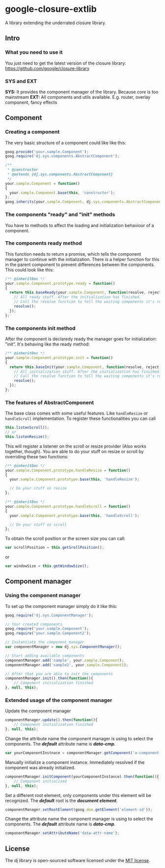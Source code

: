 # google-closure-extlib
A library extending the underrated closure library.

## Intro

### What you need to use it
You just need to get the latest version of the closure library: https://github.com/google/closure-library


### SYS and EXT
**SYS:** It provides the component manager of the library. Because *core* is too mainstream
**EXT:** All components and utils available. E.g. router, overlay component, fancy effects

## Component

### Creating a component

The very basic structure of a component could like like this:
```javascript
goog.provide('your.sample.Component');
goog.require('dj.sys.components.AbstractComponent');

/**
 * @constructor
 * @extends {dj.sys.components.AbstractComponent}
 */
your.sample.Component = function()
{
  your.sample.Component.base(this, 'constructor');
};
goog.inherits(your.sample.Component, dj.sys.components.AbstractComponent);
```

### The components "ready" and "init" methods

You have to methods to affect the loading and initialization behaviour of a component.

### The components ready method

This function needs to return a promise, which tells the component manager to continue with the initialization. There is a helper function for this in the parent component to prevent differences between the components. This could look like this:

```javascript
/** @inheritDoc */
your.sample.Component.prototype.ready = function()
{
  return this.baseReady(your.sample.Component, function(resolve, reject){
    // All ready stuff. After the initialization has finished.
    // Call the resolve function to tell the waiting components it's ready.
    resolve();
  });
};
```

### The components init method

After the component is declaredy ready the manager goes for initialization: "init". It's behaving like the ready method:
```javascript
/** @inheritDoc */
your.sample.Component.prototype.init = function()
{
  return this.baseInit(your.sample.Component, function(resolve, reject){
    // All initialization stuff. After the initialization has finished.
    // Call the resolve function to tell the waiting components it's ready.
    resolve();
  });
};
```

### The features of AbstractComponent

The base class comes with some useful features. Like `handleResize` or `handleScroll` implementation. To register these functionalities you can call
```javascript
this.listenScroll();
// or
this.listenResize();
```
This will register a listener on the scroll or resize provider (Also works together, though). You are able to do your stuff on resize or scroll by overriding these two functions:
```javascript
/** @inheritDoc */
your.sample.Component.prototype.handleResize = function()
{
  your.sample.Component.prototype.base(this, 'handleResize');

  // Do your stuff on resize
};

/** @inheritDoc */
your.sample.Component.prototype.handleScroll = function()
{
  your.sample.Component.prototype.base(this, 'handleScroll');

  // Do your stuff on scroll
};
```

To obtain the scroll position or the screen size you can call:
```javascript
var scrollPosition = this.getSrollPosition();
```
or
```javascript
var windowSize = this.getWindowSize();
```

## Component manager

### Using the component manager

To set up the component manager simply do it like this:

```javascript
goog.require('dj.sys.ComponentManager');

// Your created components
goog.require('your.sample.Component');
goog.require('your.sample.Component2');

// Instantiate the component manager
var componentManager = new dj.sys.ComponentManager();

// Start adding available components
componentManager.add('sample', your.sample.Component);
componentManager.add('sample2', your.sample.Component2);

// After that you are able to init the components
componentManager.init().then(function(){
    // Component initialization finished
}, null, this);
```

### Extended usage of the component manager

Update the component manager
```javascript
componentManager.update().then(function(){
    // Component initialization finished
}, null, this);
```

Change the attribute name the component manager is using to select the components.
The ***default*** attribute name is ***data-cmp***.
```javascript
var yourComponentInstnace = componentManager.getComponent('a-component-id');
```

Manually initialize a component instance. Immediately resolved if the component was already initialized.
```javascript
componentManager.initComponent(yourComponentInstance).then(function(){
    // Component initialized
}, null, this);
```

Set a different root element, only components under this element will be recognized.
The ***default*** root is the ***document element***.
```javascript
componentManager.setRootElement(goog.dom.getElement('element-id'));
```

Change the attribute name the component manager is using to select the components.
The ***default*** attribute name is ***data-cmp***.
```javascript
componentManager.setAttributeName('data-attr-name');
```

## License
The dj library is open-sourced software licensed under the [MIT license](http://opensource.org/licenses/MIT).